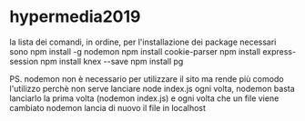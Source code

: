 # hypermedia2019

la lista dei comandi, in ordine, per l'installazione dei package necessari sono
npm install -g nodemon
npm install cookie-parser
npm install express-session
npm install knex --save
npm install pg

PS. nodemon non è necessario per utilizzare il sito ma rende più comodo l'utilizzo perchè non serve lanciare node index.js ogni volta, nodemon basta lanciarlo la prima volta (nodemon index.js) e ogni volta che un file viene cambiato nodemon lancia di nuovo il file in localhost
